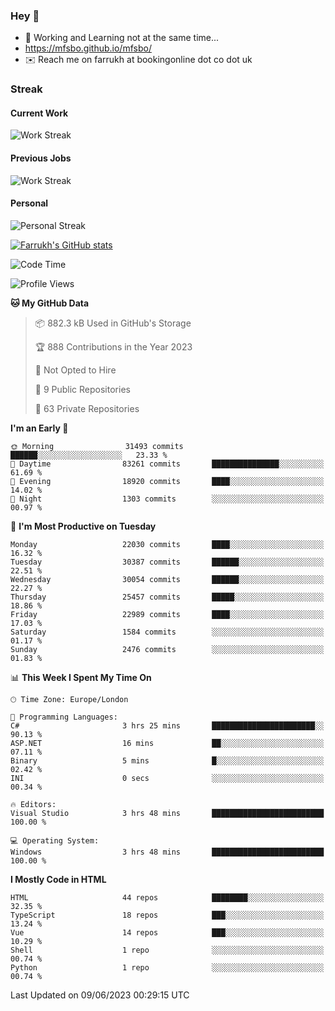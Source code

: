 ### Hey 👋

- 🏃 Working and Learning not at the same time...
- https://mfsbo.github.io/mfsbo/
- ✉️ Reach me on farrukh at bookingonline dot co dot uk

### Streak
#### Current Work
![Work Streak](https://streak-stats.demolab.com/?user=mfsbo)
#### Previous Jobs
![Work Streak](https://streak-stats.demolab.com/?user=farrukhcw)
#### Personal
![Personal Streak](https://streak-stats.demolab.com/?user=farrukhsubhani)

[![Farrukh's GitHub stats](https://github-readme-stats.vercel.app/api?username=mfsbo&hide=stars&count_private=true)](https://github.com/mfsbo/)

<!--START_SECTION:waka-->
![Code Time](http://img.shields.io/badge/Code%20Time-298%20hrs%2044%20mins-blue)

![Profile Views](http://img.shields.io/badge/Profile%20Views-0-blue)

**🐱 My GitHub Data** 

> 📦 882.3 kB Used in GitHub's Storage 
 > 
> 🏆 888 Contributions in the Year 2023
 > 
> 🚫 Not Opted to Hire
 > 
> 📜 9 Public Repositories 
 > 
> 🔑 63 Private Repositories 
 > 
**I'm an Early 🐤** 

```text
🌞 Morning                31493 commits       ██████░░░░░░░░░░░░░░░░░░░   23.33 % 
🌆 Daytime                83261 commits       ███████████████░░░░░░░░░░   61.69 % 
🌃 Evening                18920 commits       ████░░░░░░░░░░░░░░░░░░░░░   14.02 % 
🌙 Night                  1303 commits        ░░░░░░░░░░░░░░░░░░░░░░░░░   00.97 % 
```
📅 **I'm Most Productive on Tuesday** 

```text
Monday                   22030 commits       ████░░░░░░░░░░░░░░░░░░░░░   16.32 % 
Tuesday                  30387 commits       ██████░░░░░░░░░░░░░░░░░░░   22.51 % 
Wednesday                30054 commits       ██████░░░░░░░░░░░░░░░░░░░   22.27 % 
Thursday                 25457 commits       █████░░░░░░░░░░░░░░░░░░░░   18.86 % 
Friday                   22989 commits       ████░░░░░░░░░░░░░░░░░░░░░   17.03 % 
Saturday                 1584 commits        ░░░░░░░░░░░░░░░░░░░░░░░░░   01.17 % 
Sunday                   2476 commits        ░░░░░░░░░░░░░░░░░░░░░░░░░   01.83 % 
```


📊 **This Week I Spent My Time On** 

```text
🕑︎ Time Zone: Europe/London

💬 Programming Languages: 
C#                       3 hrs 25 mins       ███████████████████████░░   90.13 % 
ASP.NET                  16 mins             ██░░░░░░░░░░░░░░░░░░░░░░░   07.11 % 
Binary                   5 mins              █░░░░░░░░░░░░░░░░░░░░░░░░   02.42 % 
INI                      0 secs              ░░░░░░░░░░░░░░░░░░░░░░░░░   00.34 % 

🔥 Editors: 
Visual Studio            3 hrs 48 mins       █████████████████████████   100.00 % 

💻 Operating System: 
Windows                  3 hrs 48 mins       █████████████████████████   100.00 % 
```

**I Mostly Code in HTML** 

```text
HTML                     44 repos            ████████░░░░░░░░░░░░░░░░░   32.35 % 
TypeScript               18 repos            ███░░░░░░░░░░░░░░░░░░░░░░   13.24 % 
Vue                      14 repos            ███░░░░░░░░░░░░░░░░░░░░░░   10.29 % 
Shell                    1 repo              ░░░░░░░░░░░░░░░░░░░░░░░░░   00.74 % 
Python                   1 repo              ░░░░░░░░░░░░░░░░░░░░░░░░░   00.74 % 
```




 Last Updated on 09/06/2023 00:29:15 UTC
<!--END_SECTION:waka-->
<!--
**mfsbo/mfsbo** is a ✨ _special_ ✨ repository because its `README.md` (this file) appears on your GitHub profile.

Here are some ideas to get you started:

- 🔭 I’m currently working on ...
- 🌱 I’m currently learning ...
- 👯 I’m looking to collaborate on ...
- 🤔 I’m looking for help with ...
- 💬 Ask me about ...
- 📫 How to reach me: ...
- 😄 Pronouns: ...
- ⚡ Fun fact: ...
-->
